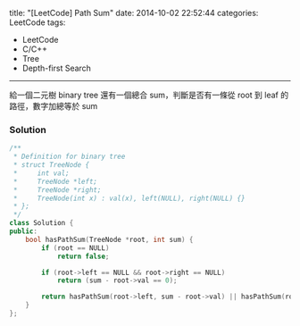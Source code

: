 title: "[LeetCode] Path Sum"
date: 2014-10-02 22:52:44
categories: LeetCode
tags:
- LeetCode
- C/C++
- Tree
- Depth-first Search
---
給一個二元樹 binary tree 還有一個總合 sum，判斷是否有一條從 root 到 leaf 的路徑，數字加總等於 sum

<!-- more -->

### Solution

``` c++
/**
 * Definition for binary tree
 * struct TreeNode {
 *     int val;
 *     TreeNode *left;
 *     TreeNode *right;
 *     TreeNode(int x) : val(x), left(NULL), right(NULL) {}
 * };
 */
class Solution {
public:
    bool hasPathSum(TreeNode *root, int sum) {
        if (root == NULL)
            return false;

        if (root->left == NULL && root->right == NULL)
            return (sum - root->val == 0);

        return hasPathSum(root->left, sum - root->val) || hasPathSum(root->right, sum - root->val);
    }
};
```
